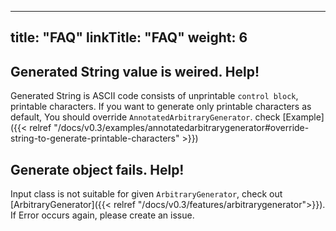 
---
title: "FAQ"
linkTitle: "FAQ"
weight: 6
---

## Generated String value is weired. Help!
Generated String is ASCII code consists of unprintable `control block`, printable characters.
If you want to generate only printable characters as default, You should override `AnnotatedArbitraryGenerator`.
check [Example]({{< relref "/docs/v0.3/examples/annotatedarbitrarygenerator#override-string-to-generate-printable-characters" >}})

## Generate object fails. Help!

Input class is not suitable for given `ArbitraryGenerator`, check out [ArbitraryGenerator]({{< relref "/docs/v0.3/features/arbitrarygenerator">}}).
If Error occurs again, please create an issue.
